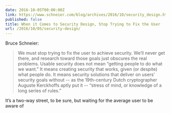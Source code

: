 ```yaml
---
date: 2016-10-05T00:00:00Z
link: https://www.schneier.com/blog/archives/2016/10/security_design.html
published: false
title: When it Comes to Security Design, Stop Trying to Fix the User
url: /2016/10/05/security-design/
---
```


Bruce Schneier:  

> We must stop trying to fix the user to achieve security. We’ll never get there, and research toward those goals just obscures the real problems. Usable security does not mean “getting people to do what we want.” It means creating security that works, given (or despite) what people do. It means security solutions that deliver on users’ security goals without­ -- as the 19th-century Dutch cryptographer Auguste Kerckhoffs aptly put it­ -- “stress of mind, or knowledge of a long series of rules.”

It’s a two-way street, to be sure, but waiting for the average user to be aware of 